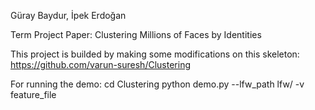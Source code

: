 Güray Baydur, İpek Erdoğan

Term Project Paper: Clustering Millions of Faces by Identities

This project is builded by making some modifications on this skeleton: https://github.com/varun-suresh/Clustering

For running the demo: 
cd Clustering
python demo.py --lfw_path lfw/ -v feature_file
